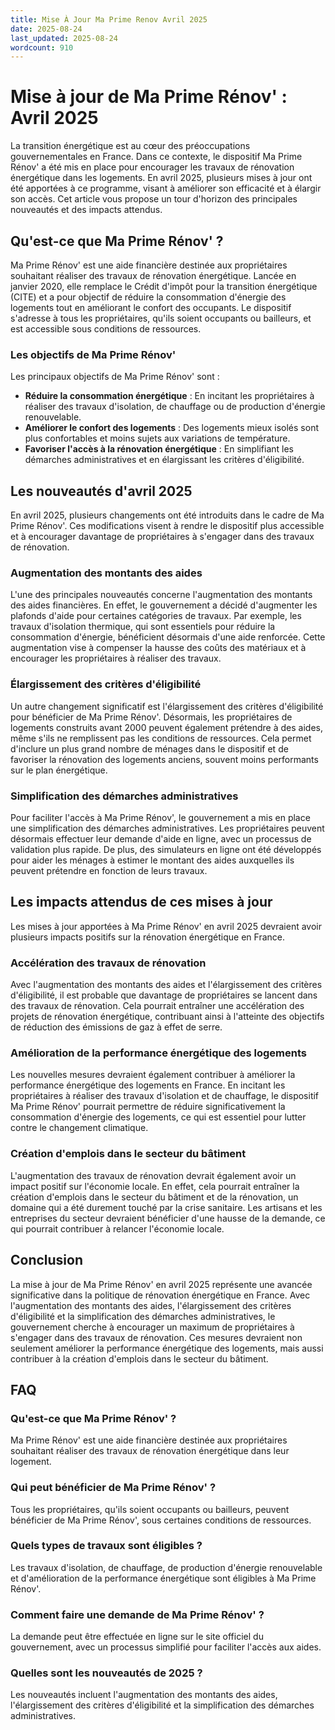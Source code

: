 ```yaml
---
title: Mise À Jour Ma Prime Renov Avril 2025
date: 2025-08-24
last_updated: 2025-08-24
wordcount: 910
---
```


# Mise à jour de Ma Prime Rénov' : Avril 2025

La transition énergétique est au cœur des préoccupations gouvernementales en France. Dans ce contexte, le dispositif Ma Prime Rénov' a été mis en place pour encourager les travaux de rénovation énergétique dans les logements. En avril 2025, plusieurs mises à jour ont été apportées à ce programme, visant à améliorer son efficacité et à élargir son accès. Cet article vous propose un tour d'horizon des principales nouveautés et des impacts attendus.

## Qu'est-ce que Ma Prime Rénov' ?

Ma Prime Rénov' est une aide financière destinée aux propriétaires souhaitant réaliser des travaux de rénovation énergétique. Lancée en janvier 2020, elle remplace le Crédit d'impôt pour la transition énergétique (CITE) et a pour objectif de réduire la consommation d'énergie des logements tout en améliorant le confort des occupants. Le dispositif s'adresse à tous les propriétaires, qu'ils soient occupants ou bailleurs, et est accessible sous conditions de ressources.

### Les objectifs de Ma Prime Rénov'

Les principaux objectifs de Ma Prime Rénov' sont :

- **Réduire la consommation énergétique** : En incitant les propriétaires à réaliser des travaux d'isolation, de chauffage ou de production d'énergie renouvelable.
- **Améliorer le confort des logements** : Des logements mieux isolés sont plus confortables et moins sujets aux variations de température.
- **Favoriser l'accès à la rénovation énergétique** : En simplifiant les démarches administratives et en élargissant les critères d'éligibilité.

## Les nouveautés d'avril 2025

En avril 2025, plusieurs changements ont été introduits dans le cadre de Ma Prime Rénov'. Ces modifications visent à rendre le dispositif plus accessible et à encourager davantage de propriétaires à s'engager dans des travaux de rénovation.

### Augmentation des montants des aides

L'une des principales nouveautés concerne l'augmentation des montants des aides financières. En effet, le gouvernement a décidé d'augmenter les plafonds d'aide pour certaines catégories de travaux. Par exemple, les travaux d'isolation thermique, qui sont essentiels pour réduire la consommation d'énergie, bénéficient désormais d'une aide renforcée. Cette augmentation vise à compenser la hausse des coûts des matériaux et à encourager les propriétaires à réaliser des travaux.

### Élargissement des critères d'éligibilité

Un autre changement significatif est l'élargissement des critères d'éligibilité pour bénéficier de Ma Prime Rénov'. Désormais, les propriétaires de logements construits avant 2000 peuvent également prétendre à des aides, même s'ils ne remplissent pas les conditions de ressources. Cela permet d'inclure un plus grand nombre de ménages dans le dispositif et de favoriser la rénovation des logements anciens, souvent moins performants sur le plan énergétique.

### Simplification des démarches administratives

Pour faciliter l'accès à Ma Prime Rénov', le gouvernement a mis en place une simplification des démarches administratives. Les propriétaires peuvent désormais effectuer leur demande d'aide en ligne, avec un processus de validation plus rapide. De plus, des simulateurs en ligne ont été développés pour aider les ménages à estimer le montant des aides auxquelles ils peuvent prétendre en fonction de leurs travaux.

## Les impacts attendus de ces mises à jour

Les mises à jour apportées à Ma Prime Rénov' en avril 2025 devraient avoir plusieurs impacts positifs sur la rénovation énergétique en France.

### Accélération des travaux de rénovation

Avec l'augmentation des montants des aides et l'élargissement des critères d'éligibilité, il est probable que davantage de propriétaires se lancent dans des travaux de rénovation. Cela pourrait entraîner une accélération des projets de rénovation énergétique, contribuant ainsi à l'atteinte des objectifs de réduction des émissions de gaz à effet de serre.

### Amélioration de la performance énergétique des logements

Les nouvelles mesures devraient également contribuer à améliorer la performance énergétique des logements en France. En incitant les propriétaires à réaliser des travaux d'isolation et de chauffage, le dispositif Ma Prime Rénov' pourrait permettre de réduire significativement la consommation d'énergie des logements, ce qui est essentiel pour lutter contre le changement climatique.

### Création d'emplois dans le secteur du bâtiment

L'augmentation des travaux de rénovation devrait également avoir un impact positif sur l'économie locale. En effet, cela pourrait entraîner la création d'emplois dans le secteur du bâtiment et de la rénovation, un domaine qui a été durement touché par la crise sanitaire. Les artisans et les entreprises du secteur devraient bénéficier d'une hausse de la demande, ce qui pourrait contribuer à relancer l'économie locale.

## Conclusion

La mise à jour de Ma Prime Rénov' en avril 2025 représente une avancée significative dans la politique de rénovation énergétique en France. Avec l'augmentation des montants des aides, l'élargissement des critères d'éligibilité et la simplification des démarches administratives, le gouvernement cherche à encourager un maximum de propriétaires à s'engager dans des travaux de rénovation. Ces mesures devraient non seulement améliorer la performance énergétique des logements, mais aussi contribuer à la création d'emplois dans le secteur du bâtiment. 

## FAQ

### Qu'est-ce que Ma Prime Rénov' ?

Ma Prime Rénov' est une aide financière destinée aux propriétaires souhaitant réaliser des travaux de rénovation énergétique dans leur logement.

### Qui peut bénéficier de Ma Prime Rénov' ?

Tous les propriétaires, qu'ils soient occupants ou bailleurs, peuvent bénéficier de Ma Prime Rénov', sous certaines conditions de ressources.

### Quels types de travaux sont éligibles ?

Les travaux d'isolation, de chauffage, de production d'énergie renouvelable et d'amélioration de la performance énergétique sont éligibles à Ma Prime Rénov'.

### Comment faire une demande de Ma Prime Rénov' ?

La demande peut être effectuée en ligne sur le site officiel du gouvernement, avec un processus simplifié pour faciliter l'accès aux aides.

### Quelles sont les nouveautés de 2025 ?

Les nouveautés incluent l'augmentation des montants des aides, l'élargissement des critères d'éligibilité et la simplification des démarches administratives.
